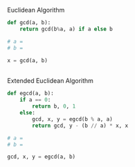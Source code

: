 Euclidean Algorithm     
``` python
def gcd(a, b):
    return gcd(b%a, a) if a else b

# a = 
# b =

x = gcd(a, b)
```

<br>Extended Euclidean Algorithm 
```python
def egcd(a, b):
    if a == 0:
        return b, 0, 1
    else:
        gcd, x, y = egcd(b % a, a)
        return gcd, y - (b // a) * x, x

# a =
# b =

gcd, x, y = egcd(a, b)
```




